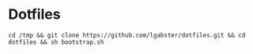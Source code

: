 # Dotfiles

`cd /tmp && git clone https://github.com/lgabster/dotfiles.git && cd dotfiles && sh bootstrap.sh`
